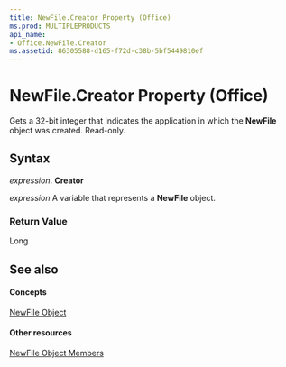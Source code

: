 ```yaml
---
title: NewFile.Creator Property (Office)
ms.prod: MULTIPLEPRODUCTS
api_name:
- Office.NewFile.Creator
ms.assetid: 86305588-d165-f72d-c38b-5bf5449810ef
---
```



# NewFile.Creator Property (Office)

Gets a 32-bit integer that indicates the application in which the  **NewFile** object was created. Read-only.


## Syntax

 _expression_. **Creator**

 _expression_ A variable that represents a **NewFile** object.


### Return Value

Long


## See also


#### Concepts


[NewFile Object](newfile-object-office.md)
#### Other resources


[NewFile Object Members](newfile-members-office.md)

